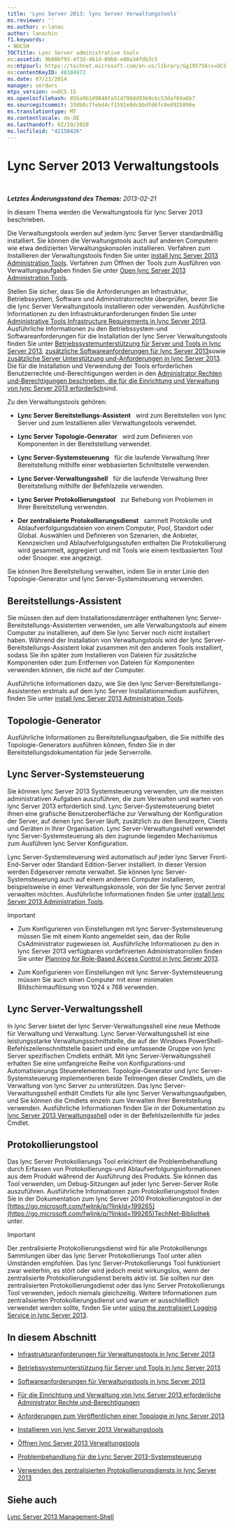 ```yaml
---
title: 'Lync Server 2013: lync Server Verwaltungstools'
ms.reviewer: ''
ms.author: v-lanac
author: lanachin
f1.keywords:
- NOCSH
TOCTitle: Lync Server administrative tools
ms:assetid: 9b006f93-4f3d-461d-89b8-e80a34fdb3c5
ms:mtpsurl: https://technet.microsoft.com/en-us/library/Gg195756(v=OCS.15)
ms:contentKeyID: 48184972
ms.date: 07/23/2014
manager: serdars
mtps_version: v=OCS.15
ms.openlocfilehash: 85ba9b1d9848fa51d798dd93b9cbc53daf69a6b7
ms.sourcegitcommit: 33db8c7febd4cf1591e8dcbbdfd6fc8e8925896e
ms.translationtype: MT
ms.contentlocale: de-DE
ms.lasthandoff: 02/19/2020
ms.locfileid: "42150426"
---
```

<div data-xmlns="http://www.w3.org/1999/xhtml">

<div class="topic" data-xmlns="http://www.w3.org/1999/xhtml" data-msxsl="urn:schemas-microsoft-com:xslt" data-cs="http://msdn.microsoft.com/">

<div data-asp="https://msdn2.microsoft.com/asp">

# <a name="lync-server-2013-administrative-tools"></a>Lync Server 2013 Verwaltungstools

</div>

<div id="mainSection">

<div id="mainBody">

<span> </span>

_**Letztes Änderungsstand des Themas:** 2013-02-21_

In diesem Thema werden die Verwaltungstools für lync Server 2013 beschrieben.

Die Verwaltungstools werden auf jedem lync Server Server standardmäßig installiert. Sie können die Verwaltungstools auch auf anderen Computern wie etwa dedizierten Verwaltungskonsolen installieren. Verfahren zum Installieren der Verwaltungstools finden Sie unter [install lync Server 2013 Administration Tools](lync-server-2013-install-lync-server-administrative-tools.md). Verfahren zum Öffnen der Tools zum Ausführen von Verwaltungsaufgaben finden Sie unter [Open lync Server 2013 Administration Tools](lync-server-2013-open-lync-server-administrative-tools.md).

Stellen Sie sicher, dass Sie die Anforderungen an Infrastruktur, Betriebssystem, Software und Administratorrechte überprüfen, bevor Sie die lync Server Verwaltungstools installieren oder verwenden. Ausführliche Informationen zu den Infrastrukturanforderungen finden Sie unter [Administrative Tools Infrastructure Requirements in lync Server 2013](lync-server-2013-administrative-tools-infrastructure-requirements.md). Ausführliche Informationen zu den Betriebssystem-und Softwareanforderungen für die Installation der lync Server Verwaltungstools finden Sie unter [Betriebssystemunterstützung für Server und Tools in lync Server 2013](lync-server-2013-server-and-tools-operating-system-support.md), [zusätzliche Softwareanforderungen für lync Server 2013](lync-server-2013-additional-software-requirements.md)sowie [zusätzliche Server Unterstützung und-Anforderungen in lync Server 2013](lync-server-2013-additional-server-support-and-requirements.md). Die für die Installation und Verwendung der Tools erforderlichen Benutzerrechte und-Berechtigungen werden in den [Administrator Rechten und-Berechtigungen beschrieben, die für die Einrichtung und Verwaltung von lync Server 2013 erforderlich](lync-server-2013-administrator-rights-and-permissions-required-for-setup-and-administration.md)sind.

Zu den Verwaltungstools gehören:

  - **Lync Server Bereitstellungs-Assistent**   wird zum Bereitstellen von lync Server und zum Installieren aller Verwaltungstools verwendet.

  - **Lync Server Topologie-Generator**   wird zum Definieren von Komponenten in der Bereitstellung verwendet.

  - **Lync Server-Systemsteuerung**   für die laufende Verwaltung Ihrer Bereitstellung mithilfe einer webbasierten Schnittstelle verwenden.

  - **Lync Server-Verwaltungsshell**   für die laufende Verwaltung Ihrer Bereitstellung mithilfe der Befehlszeile verwenden.

  - **Lync Server Protokollierungstool**   zur Behebung von Problemen in Ihrer Bereitstellung verwenden.

  - **Der zentralisierte Protokollierungsdienst**   sammelt Protokolle und Ablaufverfolgungsdateien von einem Computer, Pool, Standort oder Global. Auswählen und Definieren von Szenarien, die Anbieter, Kennzeichen und Ablaufverfolgungsstufen enthalten Die Protokollierung wird gesammelt, aggregiert und mit Tools wie einem textbasierten Tool oder Snooper. exe angezeigt.

Sie können Ihre Bereitstellung verwalten, indem Sie in erster Linie den Topologie-Generator und lync Server-Systemsteuerung verwenden.

<div>

## <a name="deployment-wizard"></a>Bereitstellungs-Assistent

Sie müssen den auf dem Installationsdatenträger enthaltenen lync Server-Bereitstellungs-Assistenten verwenden, um alle Verwaltungstools auf einem Computer zu installieren, auf dem Sie lync Server noch nicht installiert haben. Während der Installation von Verwaltungstools wird der lync Server-Bereitstellungs-Assistent lokal zusammen mit den anderen Tools installiert, sodass Sie ihn später zum Installieren von Dateien für zusätzliche Komponenten oder zum Entfernen von Dateien für Komponenten verwenden können, die nicht auf der Computer.

Ausführliche Informationen dazu, wie Sie den lync Server-Bereitstellungs-Assistenten erstmals auf dem lync Server Installationsmedium ausführen, finden Sie unter [install lync Server 2013 Administration Tools](lync-server-2013-install-lync-server-administrative-tools.md).

</div>

<div>

## <a name="topology-builder"></a>Topologie-Generator

Ausführliche Informationen zu Bereitstellungsaufgaben, die Sie mithilfe des Topologie-Generators ausführen können, finden Sie in der Bereitstellungsdokumentation für jede Serverrolle.

</div>

<div>

## <a name="lync-server-control-panel"></a>Lync Server-Systemsteuerung

Sie können lync Server 2013 Systemsteuerung verwenden, um die meisten administrativen Aufgaben auszuführen, die zum Verwalten und warten von lync Server 2013 erforderlich sind. Lync Server-Systemsteuerung bietet Ihnen eine grafische Benutzeroberfläche zur Verwaltung der Konfiguration der Server, auf denen lync Server läuft, zusätzlich zu den Benutzern, Clients und Geräten in Ihrer Organisation. Lync Server-Verwaltungsshell verwendet lync Server-Systemsteuerung als den zugrunde liegenden Mechanismus zum Ausführen lync Server Konfiguration.

Lync Server-Systemsteuerung wird automatisch auf jeder lync Server Front-End-Server oder Standard Edition-Server installiert. In dieser Version werden Edgeserver remote verwaltet. Sie können lync Server-Systemsteuerung auch auf einem anderen Computer installieren, beispielsweise in einer Verwaltungskonsole, von der Sie lync Server zentral verwalten möchten. Ausführliche Informationen finden Sie unter [install lync Server 2013 Administration Tools](lync-server-2013-install-lync-server-administrative-tools.md).

<div>


> [!IMPORTANT]  
> <UL>
> <LI>
> <P>Zum Konfigurieren von Einstellungen mit lync Server-Systemsteuerung müssen Sie mit einem Konto angemeldet sein, das der Rolle CsAdministrator zugewiesen ist. Ausführliche Informationen zu den in lync Server 2013 verfügbaren vordefinierten Administratorrollen finden Sie unter <A href="lync-server-2013-planning-for-role-based-access-control.md">Planning for Role-Based Access Control in lync Server 2013</A>.</P>
> <LI>
> <P>Zum Konfigurieren von Einstellungen mit lync Server-Systemsteuerung müssen Sie auch einen Computer mit einer minimalen Bildschirmauflösung von 1024 x 768 verwenden.</P></LI></UL>



</div>

</div>

<div>

## <a name="lync-server-management-shell"></a>Lync Server-Verwaltungsshell

In lync Server bietet der lync Server-Verwaltungsshell eine neue Methode für Verwaltung und Verwaltung. Lync Server-Verwaltungsshell ist eine leistungsstarke Verwaltungsschnittstelle, die auf der Windows PowerShell-Befehlszeilenschnittstelle basiert und eine umfassende Gruppe von lync Server spezifischen Cmdlets enthält. Mit lync Server-Verwaltungsshell erhalten Sie eine umfangreiche Reihe von Konfigurations-und Automatisierungs Steuerelementen. Topologie-Generator und lync Server-Systemsteuerung implementieren beide Teilmengen dieser Cmdlets, um die Verwaltung von lync Server zu unterstützen. Das lync Server-Verwaltungsshell enthält Cmdlets für alle lync Server Verwaltungsaufgaben, und Sie können die Cmdlets einzeln zum Verwalten Ihrer Bereitstellung verwenden. Ausführliche Informationen finden Sie in der Dokumentation zu [lync Server 2013 Verwaltungsshell](lync-server-2013-lync-server-management-shell.md) oder in der Befehlszeilenhilfe für jedes Cmdlet.

</div>

<div>

## <a name="logging-tool"></a>Protokollierungstool

Das lync Server Protokollierungs Tool erleichtert die Problembehandlung durch Erfassen von Protokollierungs-und Ablaufverfolgungsinformationen aus dem Produkt während der Ausführung des Produkts. Sie können das Tool verwenden, um Debug-Sitzungen auf jeder lync Server-Server Rolle auszuführen. Ausführliche Informationen zum Protokollierungstool finden Sie in der Dokumentation zum lync Server 2010 Protokollierungstool in der [https://go.microsoft.com/fwlink/p/?linkId=199265](https://go.microsoft.com/fwlink/p/?linkid=199265)TechNet-Bibliothek unter.

<div>


> [!IMPORTANT]  
> Der zentralisierte Protokollierungsdienst wird für alle Protokollierungs Sammlungen über das lync Server Protokollierungs Tool unter allen Umständen empfohlen. Das lync Server-Protokollierungs Tool funktioniert zwar weiterhin, es stört oder wird jedoch meist wirkungslos, wenn der zentralisierte Protokollierungsdienst bereits aktiv ist. Sie sollten nur den zentralisierten Protokollierungsdienst oder das lync Server Protokollierungs Tool verwenden, jedoch niemals gleichzeitig. Weitere Informationen zum zentralisierten Protokollierungsdienst und warum er ausschließlich verwendet werden sollte, finden Sie unter <A href="lync-server-2013-using-the-centralized-logging-service.md">using the zentralisiert Logging Service in lync Server 2013</A>.



</div>

</div>

<div>

## <a name="in-this-section"></a>In diesem Abschnitt

  - [Infrastrukturanforderungen für Verwaltungstools in lync Server 2013](lync-server-2013-administrative-tools-infrastructure-requirements.md)

  - [Betriebssystemunterstützung für Server und Tools in lync Server 2013](lync-server-2013-server-and-tools-operating-system-support.md)

  - [Softwareanforderungen für Verwaltungstools in lync Server 2013](lync-server-2013-administrative-tools-software-requirements.md)

  - [Für die Einrichtung und Verwaltung von lync Server 2013 erforderliche Administrator Rechte und-Berechtigungen](lync-server-2013-administrator-rights-and-permissions-required-for-setup-and-administration.md)

  - [Anforderungen zum Veröffentlichen einer Topologie in lync Server 2013](lync-server-2013-requirements-to-publish-a-topology.md)

  - [Installieren von lync Server 2013 Verwaltungstools](lync-server-2013-install-lync-server-administrative-tools.md)

  - [Öffnen lync Server 2013 Verwaltungstools](lync-server-2013-open-lync-server-administrative-tools.md)

  - [Problembehandlung für die Lync Server 2013-Systemsteuerung](lync-server-2013-troubleshooting-lync-server-2013-control-panel.md)

  - [Verwenden des zentralisierten Protokollierungsdiensts in lync Server 2013](lync-server-2013-using-the-centralized-logging-service.md)

</div>

<div>

## <a name="see-also"></a>Siehe auch


[Lync Server 2013 Management-Shell](lync-server-2013-lync-server-management-shell.md)  
  

</div>

</div>

<span> </span>

</div>

</div>

</div>

